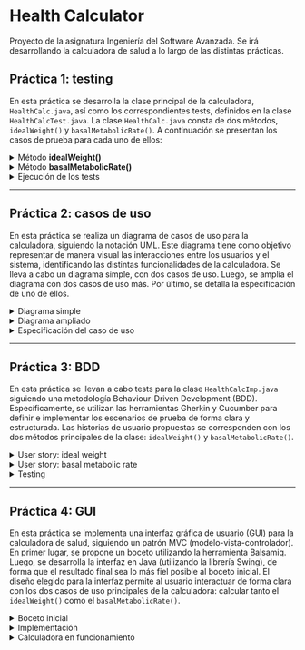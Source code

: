 # Health Calculator
Proyecto de la asignatura Ingeniería del Software Avanzada. Se irá desarrollando la calculadora de salud a lo largo de las distintas prácticas.

## **Práctica 1: testing**

En esta práctica se desarrolla la clase principal de la calculadora, `HealthCalc.java`, así como los correspondientes tests, definidos en la clase `HealthCalcTest.java`. La clase `HealthCalc.java` consta de dos métodos, `idealWeight()` y `basalMetabolicRate()`. A continuación se presentan los casos de prueba para cada uno de ellos:

<details>

<summary> Método <b> idealWeight() </b> </summary>

Se han identificado los siguientes casos de prueba:

- Altura no válida: el método debería lanzar una excepción (de forma arbitraria, se consideran no válidos valores de altura menores a 80 cm y mayores a 210 cm). Este caso de prueba se implementa con cuatro tests diferentes: altura negativa, altura igual a 0, altura positiva pero demasiado pequeña, y altura positiva pero demasiado grande.
- Género no válido: el método debería lanzar una excepción (se considera género no válido cuando el caracter es distinto a `m` o a `w`). Este caso de prueba se implementa con un único test.
- Funcionamiento correcto: el método debería devolver el valor esperado según la fórmula cuando ambos parámetros son correctos (es decir, cuando no es ningún caso de los anteriormente mencionados). Este caso de prueba se implementa con dos tests por separado: uno para `genero` == `m` con valor de altura válido y otro para genero `genero` == `w` con valor de altura válido.

En total se han realizado 7 tests para este método.

</details>

<details>
<summary>  Método <b>basalMetabolicRate()</b> </summary>

Se han identificado los siguientes casos de prueba:

- Altura no válida: el método debería lanzar una excepción (de forma arbitraria, se consideran no válidos valores de altura menores a 80 cm y mayores a 210 cm). Este caso de prueba se implementa con cuatro tests diferentes: altura negativa, altura igual a 0, altura positiva pero demasiado pequeña, y altura positiva pero demasiado grande.
- Género no válido: el método debería lanzar una excepción (se considera género no válido cuando el caracter es distinto a `m` o a `w`). Este caso de prueba se implementa con un único test.
- Peso no válido: el método debería lanzar una excepción (de forma arbitraria, se consideran no válidos valores de altura menores o iguales a 0 kg y mayores a 200 kg). Este caso de prueba se implementa con tres tests diferentes: peso negativo, peso igual a 0, y peso positivo pero demasiado grande.
- Edad no válida: el método debería lanzar una excepción (de forma arbitraria, se consideran no válidos valores de edad menores o iguales a 0 años y mayores a 105 años). Este caso de prueba se implementa con tres tests diferentes: edad negativa, edad igual a 0, y edad positiva pero demasiado grande.
- Funcionamiemto correcto: el método debería devolver el valor esperado según la fórmula cuando ambos parámetros son correctos (es decir, cuando no es ningún caso de los anteriormente mencionados). Este caso de prueba se implementa con dos tests por separado: uno para `genero` == `m` con el resto de los parámetros válidos y otro para genero `genero` == `w` con el resto de los parámetros válidos.

En total se han realizado 13 tests para este método.

</details>

<details>
<summary>  Ejecución de los tests </summary>

Luego de ejecutar los 20 tests mediante JUnit (13 para el primer método y 7 para el segundo), se obtienen los siguientes resultados:

![alt text](docs/test_results.png)

Se puede ver que todos los tests fueron ejecutados con éxito. Por lo tanto, la clase está correctamente implementada.

</details>


___

## **Práctica 2: casos de uso**

En esta práctica se realiza un diagrama de casos de uso para la calculadora, siguiendo la notación UML. Este diagrama tiene como objetivo representar de manera visual las interacciones entre los usuarios y el sistema, identificando las distintas funcionalidades de la calculadora.
Se lleva a cabo un diagrama simple, con dos casos de uso. Luego, se amplía el diagrama con dos casos de uso más. Por último, se detalla la especificación de uno de ellos.

<details>
<summary>  Diagrama simple </summary>

En este diagrama (HealthCalc_UseCaseDiagram_1.png) se representan los casos de uso que fueron implementados en la Práctica 1: calcular el Ideal Weight y el Basal Metabolic Rate.

![alt text](docs/HealthCalc_UseCaseDiagram_1.png)

</details>

<details>
<summary>  Diagrama ampliado </summary>

En este diagrama (HealthCalc_UseCaseDiagram_2.png) se añaden dos casos de uso adicionales: calcular el índice de masa corporal (BMI) y configurar el sistema de unidades de la calculadora.

![alt text](docs/HealthCalc_UseCaseDiagram_2.png)

</details>

<details>
<summary>  Especificación del caso de uso </summary>

Se especifica el caso de uso para configurar el sistema de unidades de la calculadora (UseCase.txt):

```
Nombre: Configuración del sistema de unidades
Actor principal: usuario
Nivel: user goal
Stakeholders: 
- Usuario: es quien ejecuta y se beneficia del caso de uso
- Equipo de desarrollo: es quien debe permitir que el caso de uso pueda llevarse a cabo
Scope: la calculadora de salud (Health Calculator)
Descripción: Caso de uso que permite al usuario seleccionar el sistema de unidades utilizado en la calculadora (internacional o imperial).

Precondiciones:
- El usuario tiene acceso al sistema y lo puede utilizar correctamente.

Garantía mínima:
- Se mantiene vigente el sistema de unidades previamente establecido, sin alterar el funcionamiento de la calculadora.

Garantía de éxito:
- El sistema actualiza correctamente la opción elegida y muestra un mensaje de confirmación indicando que la configuración ha sido actualizada con éxito.

Escenario principal:
	1.	El usuario accede a la configuración del sistema.
	2.	Dentro de las opciones disponibles, selecciona “Sistema de Unidades”.
	3.	El sistema muestra dos opciones:
	•	Sistema Internacional (kg, cm)
	•	Sistema Imperial (lb, in)
	4.	El usuario elige el sistema de unidades que desea utilizar.
	5.	El sistema guarda la selección y actualiza las mediciones y cálculos para reflejar el sistema de unidades elegido.
	6.	Se muestra un mensaje de confirmación indicando que la configuración ha sido actualizada con éxito.

Escenario alternativo:

4a. El usuario no realiza ninguna selección y decide salir de la configuración:
	•	4a.1. El sistema mantiene la configuración previa sin realizar cambios.

Postcondiciones:
- El sistema almacena la configuración seleccionada por el usuario.
- Todas las mediciones y cálculos en el sistema reflejan el sistema de unidades elegido.
```

</details>

___

## **Práctica 3: BDD**

En esta práctica se llevan a cabo tests para la clase `HealthCalcImp.java` siguiendo una metodología Behaviour-Driven Development (BDD).
Específicamente, se utilizan las herramientas Gherkin y Cucumber para definir e implementar los escenarios de prueba de forma clara y estructurada.
Las historias de usuario propuestas se corresponden con los dos métodos principales de la clase: `idealWeight()` y `basalMetabolicRate()`.

<details>
<summary> User story: ideal weight </summary>

```
As a user
I want to calculate my ideal weight
So that I can have a healthy life
```

</details>

<details>
<summary> User story: basal metabolic rate </summary>

```
As a user
I want to calculate my basal metabolic rate
So that I can know more about my metabolism
```

</details>

<details>
<summary> Testing </summary>

Para llevar a cabo los tests, se genera un fichero `.feature` por cada historia de usuario.
Dentro de ellos, se definen los escenarios de prueba. Por ejemplo:

```
  Scenario Outline: Calculando el ideal weight con altura negativa
    Given tengo una calculadora de salud
    When calculo el ideal weight con altura negativa <altura>
    Then el sistema lanza una Exception

    Examples:
      | altura |
      | -1     |
      | -5     |
      | -120   |
```

En total, se reportan 20 escenarios (que son los mismos que en la Práctica 1), los cuales son desarrollados utilizando Cucumber y ejecutados mediante JUnit.
Todos los tests fueron ejecutados con éxito, y los resultados pueden encontrarse en el fichero `output_tests.txt`.

</details>

___

## **Práctica 4: GUI**

En esta práctica se implementa una interfaz gráfica de usuario (GUI)
para la calculadora de salud, siguiendo un patrón MVC (modelo-vista-controlador).
En primer lugar, se propone un boceto utilizando la herramienta Balsamiq. Luego, se
desarrolla la interfaz en Java (utilizando la librería Swing), de forma que el resultado final sea lo más fiel posible al boceto inicial.
El diseño elegido para la interfaz permite al usuario interactuar de forma clara con los dos casos de uso principales
de la calculadora: calcular tanto el `idealWeight()` como el `basalMetabolicRate()`.


<details>
<summary> Boceto inicial </summary>

![alt text](docs/HealthCalcGUI_Mockup.png)

</details>

<details>
<summary> Implementación </summary>

![alt text](docs/HealthCalcGUI_screenshot_IW.png)
![alt text](docs/HealthCalcGUI_screenshot_BMR.png)

</details>

<details>
<summary> Calculadora en funcionamiento </summary>

La calculadora puede verse en funcionamiento al ejecutar el fichero `project-healthcalc.jar`
que se encuentra en la carpeta principal del proyecto.

</details>